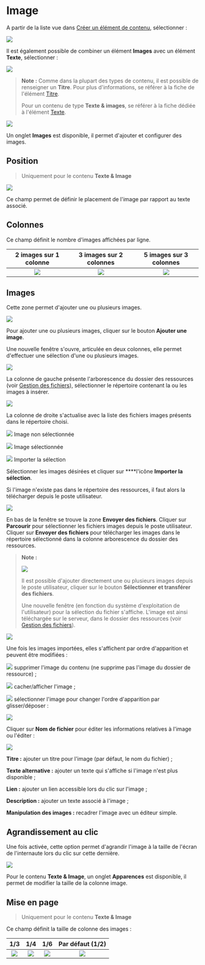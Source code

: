# Image

A partir de la liste vue dans [Créer un élément de contenu](../creer-un-element-de-contenu.md), sélectionner :

![](../../../.gitbook/assets/add_content_images.png)

Il est également possible de combiner un élément **Images** avec un élément **Texte**, sélectionner :

![](../../../.gitbook/assets/add_content_texte_images.png)

> **Note :** Comme dans la plupart des types de contenu, il est possible de renseigner un **Titre**. Pour plus d'informations, se référer à la fiche de l'élément [Titre](titre.md).
>
> Pour un contenu de type **Texte & images**, se référer à la fiche dédiée à l'élément [Texte](texte.md).

![](../../../.gitbook/assets/add_content_images_ong.png)

Un onglet **Images** est disponible, il permet d'ajouter et configurer des images.

## Position

> Uniquement pour le contenu **Texte & Image**

![](../../../.gitbook/assets/add_content_img_pos%20%281%29.png)

Ce champ permet de définir le placement de l'image par rapport au texte associé.

## **Colonnes**

Ce champ définit le nombre d'images affichées par ligne.

| 2 images sur 1 colonne | 3 images sur 2 colonnes | 5 images sur 3 colonnes |
| :---: | :---: | :---: |
| ![](../../../.gitbook/assets/add_content_img_ex3.png) | ![](../../../.gitbook/assets/add_content_img_ex1%20%281%29.png) | ![](../../../.gitbook/assets/add_content_img_ex2%20%281%29.png) |

## **Images**

Cette zone permet d'ajouter une ou plusieurs images.

![](../../../.gitbook/assets/add_content_btn_add1.png)

Pour ajouter une ou plusieurs images, cliquer sur le bouton **Ajouter une image**.

Une nouvelle fenêtre s'ouvre, articulée en deux colonnes, elle permet d'effectuer une sélection d'une ou plusieurs images.

![](../../../.gitbook/assets/add_content_file1%20%281%29.png)

La colonne de gauche présente l'arborescence du dossier des ressources \(voir [Gestion des fichiers](https://www.gitbook.com/book/agrosup-dijon-eduter/guide-utilisation-typo3/edit#)\), sélectionner le répertoire contenant la ou les images à insérer.

![](../../../.gitbook/assets/add_content_file2.png)

La colonne de droite s'actualise avec la liste des fichiers images présents dans le répertoire choisi.

![](../../../.gitbook/assets/btn_selection_off.png) Image non sélectionnée

![](../../../.gitbook/assets/btn_selection_on%20%281%29.png) Image sélectionnée

![](../../../.gitbook/assets/btn_import.png) Importer la sélection

Sélectionner les images désirées et cliquer sur ****l'icône **Importer la sélection**.

Si l'image n'existe pas dans le répertoire des ressources, il faut alors la télécharger depuis le poste utilisateur.

![](../../../.gitbook/assets/file_upload.png)

En bas de la fenêtre se trouve la zone **Envoyer des fichiers**. Cliquer sur **Parcourir** pour sélectionner les fichiers images depuis le poste utilisateur. Cliquer sur **Envoyer des fichiers** pour télécharger les images dans le répertoire sélectionné dans la colonne arborescence du dossier des ressources.

> **Note :**
>
> ![](../../../.gitbook/assets/btn_import_img.png)
>
> Il est possible d'ajouter directement une ou plusieurs images depuis le poste utilisateur, cliquer sur le bouton **Sélectionner et transférer des fichiers**.
>
> Une nouvelle fenêtre \(en fonction du système d'exploitation de l'utilisateur\) pour la sélection du fichier s'affiche. L'image est ainsi téléchargée sur le serveur, dans le dossier des ressources \(voir [Gestion des fichiers](https://www.gitbook.com/book/agrosup-dijon-eduter/guide-utilisation-typo3/edit#)\).

![](../../../.gitbook/assets/add_content_img_list.png)

Une fois les images importées, elles s'affichent par ordre d'apparition et peuvent être modifiées :

![](../../../.gitbook/assets/rm_btn%20%281%29.png) supprimer l'image du contenu \(ne supprime pas l'image du dossier de ressource\) ;

![](../../../.gitbook/assets/hide_btn%20%281%29.png) cacher/afficher l'image ;

![](../../../.gitbook/assets/btn_select.png) sélectionner l'image pour changer l'ordre d'apparition par glisser/déposer :

![](../../../.gitbook/assets/add_content_img_order.png)

Cliquer sur **Nom de fichier** pour éditer les informations relatives à l'image ou l'éditer :

![](../../../.gitbook/assets/add_content_img_edit.png)

**Titre :** ajouter un titre pour l'image \(par défaut, le nom du fichier\) ;

**Texte alternative :** ajouter un texte qui s'affiche si l'image n'est plus disponible ;

**Lien :** ajouter un lien accessible lors du clic sur l'image ;

**Description :** ajouter un texte associé à l'image ;

**Manipulation des images :** recadrer l'image avec un éditeur simple.

## Agrandissement au clic

Une fois activée, cette option permet d'agrandir l'image à la taille de l'écran de l'internaute lors du clic sur cette dernière.

![](../../../.gitbook/assets/add_content_image_texte_apparence.png)

Pour le contenu **Texte & Image**, un onglet **Apparences** est disponible, il permet de modifier la taille de la colonne image.

## Mise en page

> Uniquement pour le contenu **Texte & Image**

Ce champ définit la taille de colonne des images :

| 1/3 | 1/4 | 1/6 | Par défaut \(1/2\) |
| :---: | :---: | :---: | :---: |
| ![](../../../.gitbook/assets/add_image_texte_col33.png) | ![](../../../.gitbook/assets/add_image_texte_col25.png) | ![](../../../.gitbook/assets/add_image_texte_col20.png) | ![](../../../.gitbook/assets/add_image_texte_col50.png) |

